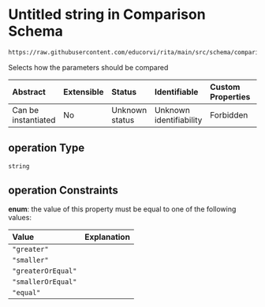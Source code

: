 # Untitled string in Comparison Schema

```txt
https://raw.githubusercontent.com/educorvi/rita/main/src/schema/comparison.json#/properties/operation
```

Selects how the parameters should be compared

| Abstract            | Extensible | Status         | Identifiable            | Custom Properties | Additional Properties | Access Restrictions | Defined In                                                                  |
| :------------------ | :--------- | :------------- | :---------------------- | :---------------- | :-------------------- | :------------------ | :-------------------------------------------------------------------------- |
| Can be instantiated | No         | Unknown status | Unknown identifiability | Forbidden         | Allowed               | none                | [comparison.json*](../../src/schema/comparison.json "open original schema") |

## operation Type

`string`

## operation Constraints

**enum**: the value of this property must be equal to one of the following values:

| Value              | Explanation |
| :----------------- | :---------- |
| `"greater"`        |             |
| `"smaller"`        |             |
| `"greaterOrEqual"` |             |
| `"smallerOrEqual"` |             |
| `"equal"`          |             |

